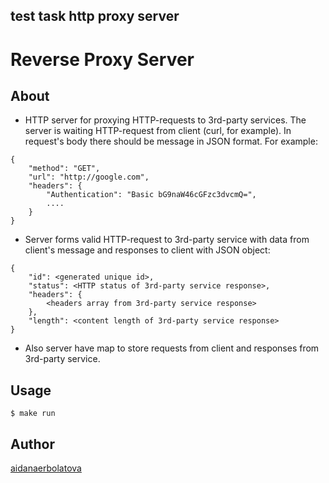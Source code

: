 ## test task http proxy server
# Reverse Proxy Server

## About
- HTTP server for proxying HTTP-requests to 3rd-party services. The server is waiting HTTP-request from client (curl, for example). In request's body there should be message in JSON format. For example:
```
{
    "method": "GET",
    "url": "http://google.com",
    "headers": {
        "Authentication": "Basic bG9naW46cGFzc3dvcmQ=",
        ....
    }
}
```
- Server forms valid HTTP-request to 3rd-party service with data from client's message and responses to client with JSON object:
```
{
    "id": <generated unique id>,
    "status": <HTTP status of 3rd-party service response>,
    "headers": {
        <headers array from 3rd-party service response>
    },
    "length": <content length of 3rd-party service response>
}
```
- Also server have map to store requests from client and responses from 3rd-party service.

## Usage
```
$ make run
```

## Author

[aidanaerbolatova](https://github.com/aidanaerbolatova)